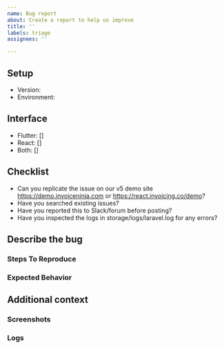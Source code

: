 ```yaml
---
name: Bug report
about: Create a report to help us improve
title: ''
labels: triage
assignees: ''

---
```


<!-- Before posting please check our "Troubleshooting" category in the docs: 
https://invoiceninja.github.io/en/self-host-troubleshooting/ -->

## Setup
- Version: <!-- i.e. v4.5.25 / v5.0.30 -->
- Environment: <!-- Docker/Shared Hosting/ZIP/Other -->

## Interface
- Flutter: []
- React: []
- Both: []

## Checklist
- Can you replicate the issue on our v5 demo site https://demo.invoiceninja.com or https://react.invoicing.co/demo?
- Have you searched existing issues?
- Have you reported this to Slack/forum before posting?
- Have you inspected the logs in storage/logs/laravel.log for any errors?

## Describe the bug
<!-- A clear and concise description of the bug. -->

### Steps To Reproduce
<!-- Please list the steps to reproduce the issue. -->

### Expected Behavior
<!-- A clear and concise description of what you expected to happen. -->

## Additional context
<!-- Add any other context about the problem here. -->

### Screenshots
<!-- If applicable, add screenshots to help explain your problem. -->

### Logs
<!-- Please check the log files (storage/logs/) and provide redacted output -->
```

```